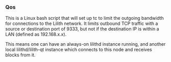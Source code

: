 ### Qos ###

This is a Linux bash script that will set up tc to limit the outgoing bandwidth for connections to the Lilith network. It limits outbound TCP traffic with a source or destination port of 9333, but not if the destination IP is within a LAN (defined as 192.168.x.x).

This means one can have an always-on lilithd instance running, and another local lilithd/lilith-qt instance which connects to this node and receives blocks from it.
